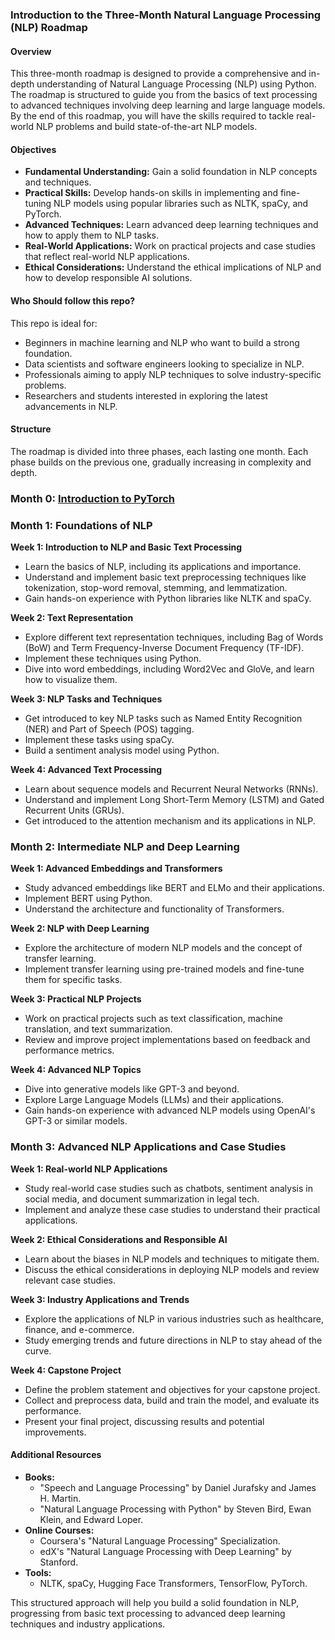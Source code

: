 ### Introduction to the Three-Month Natural Language Processing (NLP) Roadmap

#### Overview

This three-month roadmap is designed to provide a comprehensive and in-depth understanding of Natural Language Processing (NLP) using Python. The roadmap is structured to guide you from the basics of text processing to advanced techniques involving deep learning and large language models. By the end of this roadmap, you will have the skills required to tackle real-world NLP problems and build state-of-the-art NLP models.

#### Objectives

- **Fundamental Understanding:** Gain a solid foundation in NLP concepts and techniques.
- **Practical Skills:** Develop hands-on skills in implementing and fine-tuning NLP models using popular libraries such as NLTK, spaCy, and PyTorch.
- **Advanced Techniques:** Learn advanced deep learning techniques and how to apply them to NLP tasks.
- **Real-World Applications:** Work on practical projects and case studies that reflect real-world NLP applications.
- **Ethical Considerations:** Understand the ethical implications of NLP and how to develop responsible AI solutions.

#### Who Should follow this repo?

This repo is ideal for:

- Beginners in machine learning and NLP who want to build a strong foundation.
- Data scientists and software engineers looking to specialize in NLP.
- Professionals aiming to apply NLP techniques to solve industry-specific problems.
- Researchers and students interested in exploring the latest advancements in NLP.

#### Structure

The roadmap is divided into three phases, each lasting one month. Each phase builds on the previous one, gradually increasing in complexity and depth.

### Month 0: [Introduction to PyTorch](Month-0-Introduction-to-PyTorch)

### Month 1: Foundations of NLP

**Week 1: Introduction to NLP and Basic Text Processing**

- Learn the basics of NLP, including its applications and importance.
- Understand and implement basic text preprocessing techniques like tokenization, stop-word removal, stemming, and lemmatization.
- Gain hands-on experience with Python libraries like NLTK and spaCy.

**Week 2: Text Representation**

- Explore different text representation techniques, including Bag of Words (BoW) and Term Frequency-Inverse Document Frequency (TF-IDF).
- Implement these techniques using Python.
- Dive into word embeddings, including Word2Vec and GloVe, and learn how to visualize them.

**Week 3: NLP Tasks and Techniques**

- Get introduced to key NLP tasks such as Named Entity Recognition (NER) and Part of Speech (POS) tagging.
- Implement these tasks using spaCy.
- Build a sentiment analysis model using Python.

**Week 4: Advanced Text Processing**

- Learn about sequence models and Recurrent Neural Networks (RNNs).
- Understand and implement Long Short-Term Memory (LSTM) and Gated Recurrent Units (GRUs).
- Get introduced to the attention mechanism and its applications in NLP.

### Month 2: Intermediate NLP and Deep Learning

**Week 1: Advanced Embeddings and Transformers**

- Study advanced embeddings like BERT and ELMo and their applications.
- Implement BERT using Python.
- Understand the architecture and functionality of Transformers.

**Week 2: NLP with Deep Learning**

- Explore the architecture of modern NLP models and the concept of transfer learning.
- Implement transfer learning using pre-trained models and fine-tune them for specific tasks.

**Week 3: Practical NLP Projects**

- Work on practical projects such as text classification, machine translation, and text summarization.
- Review and improve project implementations based on feedback and performance metrics.

**Week 4: Advanced NLP Topics**

- Dive into generative models like GPT-3 and beyond.
- Explore Large Language Models (LLMs) and their applications.
- Gain hands-on experience with advanced NLP models using OpenAI's GPT-3 or similar models.

### Month 3: Advanced NLP Applications and Case Studies

**Week 1: Real-world NLP Applications**

- Study real-world case studies such as chatbots, sentiment analysis in social media, and document summarization in legal tech.
- Implement and analyze these case studies to understand their practical applications.

**Week 2: Ethical Considerations and Responsible AI**

- Learn about the biases in NLP models and techniques to mitigate them.
- Discuss the ethical considerations in deploying NLP models and review relevant case studies.

**Week 3: Industry Applications and Trends**

- Explore the applications of NLP in various industries such as healthcare, finance, and e-commerce.
- Study emerging trends and future directions in NLP to stay ahead of the curve.

**Week 4: Capstone Project**

- Define the problem statement and objectives for your capstone project.
- Collect and preprocess data, build and train the model, and evaluate its performance.
- Present your final project, discussing results and potential improvements.

#### Additional Resources

- **Books:**
  - "Speech and Language Processing" by Daniel Jurafsky and James H. Martin.
  - "Natural Language Processing with Python" by Steven Bird, Ewan Klein, and Edward Loper.
- **Online Courses:**
  - Coursera's "Natural Language Processing" Specialization.
  - edX's "Natural Language Processing with Deep Learning" by Stanford.
- **Tools:**
  - NLTK, spaCy, Hugging Face Transformers, TensorFlow, PyTorch.

This structured approach will help you build a solid foundation in NLP, progressing from basic text processing to advanced deep learning techniques and industry applications.
